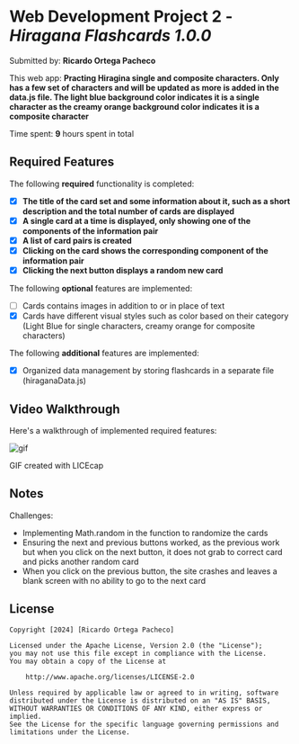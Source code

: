 # Web Development Project 2 - *Hiragana Flashcards 1.0.0*

Submitted by: **Ricardo Ortega Pacheco**

This web app: **Practing Hiragina single and composite characters. Only has a few set of characters and will be updated as more is added in the data.js file. The light blue background color indicates it is a single character as the creamy orange background color indicates it is a composite character**

Time spent: **9** hours spent in total

## Required Features

The following **required** functionality is completed:

- [x] **The title of the card set and some information about it, such as a short description and the total number of cards are displayed**
- [x] **A single card at a time is displayed, only showing one of the components of the information pair**
- [x] **A list of card pairs is created**
- [x] **Clicking on the card shows the corresponding component of the information pair**
- [x] **Clicking the next button displays a random new card**

The following **optional** features are implemented:

- [ ] Cards contains images in addition to or in place of text
- [x] Cards have different visual styles such as color based on their category (Light Blue for single characters, creamy orange for composite characters)

The following **additional** features are implemented:

* [x] Organized data management by storing flashcards in a separate file (hiraganaData.js)

## Video Walkthrough

Here's a walkthrough of implemented required features:

<img src='https://imgur.com/59zMbfo.gif' title='flashcard gif' width='' alt='gif' />

GIF created with LICEcap
## Notes

Challenges: 
- Implementing Math.random in the function to randomize the cards 
- Ensuring the next and previous buttons worked, as the previous work but when you click on the next button,
    it does not grab to correct card and picks another random card
- When you click on the previous button, the site crashes and leaves a blank screen with no ability to go to the
    next card

## License

    Copyright [2024] [Ricardo Ortega Pacheco]

    Licensed under the Apache License, Version 2.0 (the "License");
    you may not use this file except in compliance with the License.
    You may obtain a copy of the License at

        http://www.apache.org/licenses/LICENSE-2.0

    Unless required by applicable law or agreed to in writing, software
    distributed under the License is distributed on an "AS IS" BASIS,
    WITHOUT WARRANTIES OR CONDITIONS OF ANY KIND, either express or implied.
    See the License for the specific language governing permissions and
    limitations under the License.